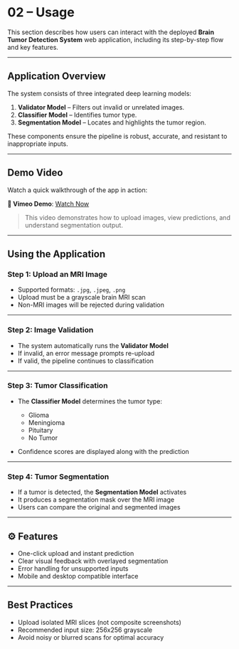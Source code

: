 # 02 – Usage

This section describes how users can interact with the deployed **Brain Tumor Detection System** web application, including its step-by-step flow and key features.

---

## Application Overview

The system consists of three integrated deep learning models:

1. **Validator Model** – Filters out invalid or unrelated images.
2. **Classifier Model** – Identifies tumor type.
3. **Segmentation Model** – Locates and highlights the tumor region.

These components ensure the pipeline is robust, accurate, and resistant to inappropriate inputs.

---

## Demo Video

Watch a quick walkthrough of the app in action:

**🎥 Vimeo Demo**: [Watch Now](https://vimeo.com/1106384259?share=copy)

> This video demonstrates how to upload images, view predictions, and understand segmentation output.

---

## Using the Application

### Step 1: Upload an MRI Image

* Supported formats: `.jpg`, `.jpeg`, `.png`
* Upload must be a grayscale brain MRI scan
* Non-MRI images will be rejected during validation

---

### Step 2: Image Validation

* The system automatically runs the **Validator Model**
* If invalid, an error message prompts re-upload
* If valid, the pipeline continues to classification

---

### Step 3: Tumor Classification

* The **Classifier Model** determines the tumor type:

    * Glioma
    * Meningioma
    * Pituitary
    * No Tumor

* Confidence scores are displayed along with the prediction

---

### Step 4: Tumor Segmentation

* If a tumor is detected, the **Segmentation Model** activates
* It produces a segmentation mask over the MRI image
* Users can compare the original and segmented images

---

## ⚙️ Features

* One-click upload and instant prediction
* Clear visual feedback with overlayed segmentation
* Error handling for unsupported inputs
* Mobile and desktop compatible interface

---

## Best Practices

* Upload isolated MRI slices (not composite screenshots)
* Recommended input size: 256x256 grayscale
* Avoid noisy or blurred scans for optimal accuracy
